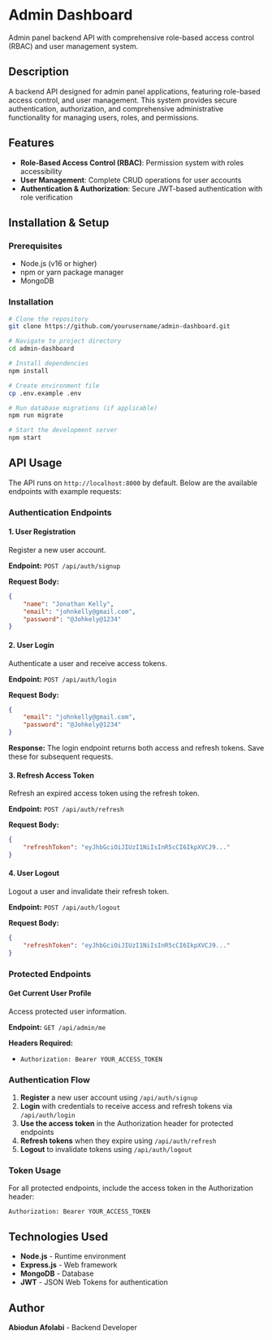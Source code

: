 # Admin Dashboard

Admin panel backend API with comprehensive role-based access control (RBAC) and user management system.

## Description

A backend API designed for admin panel applications, featuring role-based access control, and user management. This system provides secure authentication, authorization, and comprehensive administrative functionality for managing users, roles, and permissions.

## Features

- **Role-Based Access Control (RBAC)**: Permission system with roles accessibility
- **User Management**: Complete CRUD operations for user accounts
- **Authentication & Authorization**: Secure JWT-based authentication with role verification

## Installation & Setup

### Prerequisites
- Node.js (v16 or higher)
- npm or yarn package manager
- MongoDB

### Installation
```bash
# Clone the repository
git clone https://github.com/yourusername/admin-dashboard.git

# Navigate to project directory
cd admin-dashboard

# Install dependencies
npm install

# Create environment file
cp .env.example .env

# Run database migrations (if applicable)
npm run migrate

# Start the development server
npm start
```

## API Usage

The API runs on `http://localhost:8000` by default. Below are the available endpoints with example requests:

### Authentication Endpoints

#### 1. User Registration
Register a new user account.

**Endpoint:** `POST /api/auth/signup`

**Request Body:**
```json
{
    "name": "Jonathan Kelly",
    "email": "johnkelly@gmail.com",
    "password": "@Johkely@1234"
}
```

#### 2. User Login
Authenticate a user and receive access tokens.

**Endpoint:** `POST /api/auth/login`

**Request Body:**
```json
{
    "email": "johnkelly@gmail.com",
    "password": "@Johkely@1234"
}
```

**Response:**
The login endpoint returns both access and refresh tokens. Save these for subsequent requests.

#### 3. Refresh Access Token
Refresh an expired access token using the refresh token.

**Endpoint:** `POST /api/auth/refresh`

**Request Body:**
```json
{
    "refreshToken": "eyJhbGciOiJIUzI1NiIsInR5cCI6IkpXVCJ9..."
}
```

#### 4. User Logout
Logout a user and invalidate their refresh token.

**Endpoint:** `POST /api/auth/logout`

**Request Body:**
```json
{
    "refreshToken": "eyJhbGciOiJIUzI1NiIsInR5cCI6IkpXVCJ9..."
}
```

### Protected Endpoints

#### Get Current User Profile
Access protected user information.

**Endpoint:** `GET /api/admin/me`

**Headers Required:**
- `Authorization: Bearer YOUR_ACCESS_TOKEN`

### Authentication Flow

1. **Register** a new user account using `/api/auth/signup`
2. **Login** with credentials to receive access and refresh tokens via `/api/auth/login`
3. **Use the access token** in the Authorization header for protected endpoints
4. **Refresh tokens** when they expire using `/api/auth/refresh`
5. **Logout** to invalidate tokens using `/api/auth/logout`

### Token Usage

For all protected endpoints, include the access token in the Authorization header:
```
Authorization: Bearer YOUR_ACCESS_TOKEN
```


## Technologies Used

- **Node.js** - Runtime environment
- **Express.js** - Web framework
- **MongoDB** - Database
- **JWT** - JSON Web Tokens for authentication

## Author

**Abiodun Afolabi** - Backend Developer